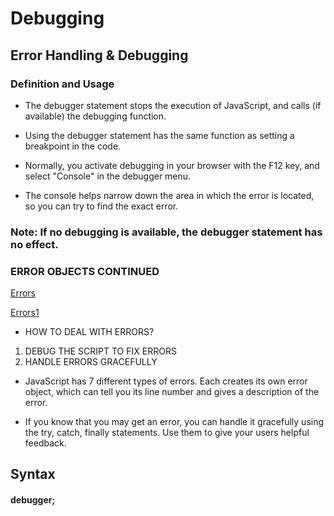 # Debugging

## Error Handling & Debugging

### Definition and Usage

* The debugger statement stops the execution of JavaScript, and calls (if available) the debugging function.

* Using the debugger statement has the same function as setting a breakpoint in the code.

* Normally, you activate debugging in your browser with the F12 key, and select "Console" in the debugger menu.

* The console helps narrow down the area in which the
error is located, so you can try to find the exact error.

### Note: If no debugging is available, the debugger statement has no effect.

### ERROR OBJECTS CONTINUED

[Errors](images/error.jpg)

[Errors1](images/errors1.jpg)

* HOW TO DEAL WITH ERRORS?

1. DEBUG THE SCRIPT TO FIX ERRORS
2. HANDLE ERRORS GRACEFULLY

* JavaScript has 7 different types of errors. Each creates its own error object, which can tell you its line number and gives a description of the error.

* If you know that you may get an error, you can handle it gracefully using the try, catch, finally statements. Use them to give your users helpful feedback.

## Syntax

#### debugger;










